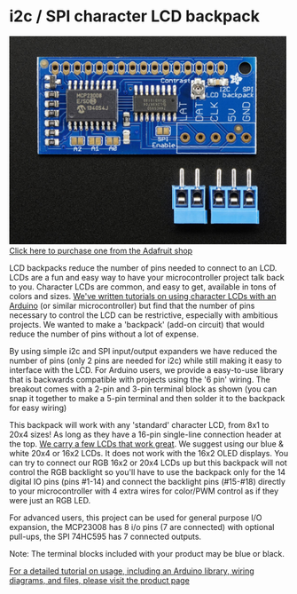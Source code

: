 # i2c / SPI character LCD backpack

<a href="http://www.adafruit.com/products/292"><img src="assets/board.jpg?raw=true" width="500px"><br/>
Click here to purchase one from the Adafruit shop
</a>

LCD backpacks reduce the number of pins needed to connect to an LCD. LCDs are a fun and easy way to have your microcontroller project talk back to you. Character LCDs are common, and easy to get, available in tons of colors and sizes. [We've written tutorials on using character LCDs with an Arduino](http://learn.adafruit.com/character-lcds) (or similar microcontroller) but find that the number of pins necessary to control the LCD can be restrictive, especially with ambitious projects. We wanted to make a 'backpack' (add-on circuit) that would reduce the number of pins without a lot of expense.

By using simple i2c and SPI input/output expanders we have reduced the number of pins (only 2 pins are needed for i2c) while still making it easy to interface with the LCD. For Arduino users, we provide a easy-to-use library that is backwards compatible with projects using the '6 pin' wiring. The breakout comes with a 2-pin and 3-pin terminal block as shown (you can snap it together to make a 5-pin terminal and then solder it to the backpack for easy wiring)

This backpack will work with any 'standard' character LCD, from 8x1 to 20x4 sizes! As long as they have a 16-pin single-line connection header at the top. [We carry a few LCDs that work great](http://www.adafruit.com/category/63_96). We suggest using our blue & white 20x4 or 16x2 LCDs. It does not work with the 16x2 OLED displays. You can try to connect our RGB 16x2 or 20x4 LCDs up but this backpack will not control the RGB backlight so you'll have to use the backpack only for the 14 digital IO pins (pins #1-14) and connect the backlight pins (#15-#18) directly to your microcontroller with 4 extra wires for color/PWM control as if they were just an RGB LED.

For advanced users, this project can be used for general purpose I/O expansion, the MCP23008 has 8 i/o pins (7 are connected) with optional pull-ups, the SPI 74HC595 has 7 connected outputs.

Note: The terminal blocks included with your product may be blue or black.

[For a detailed tutorial on usage, including an Arduino library, wiring diagrams, and files, please visit the product page](http://learn.adafruit.com/i2c-spi-lcd-backpack)
